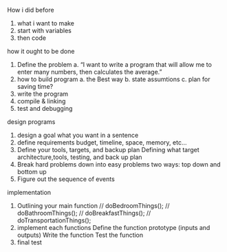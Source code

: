 How i did before
1. what i want to make
2. start with variables
3. then code

how it ought to be done
1. Define the problem
    a. “I want to write a program that will allow me to enter many numbers, then calculates the average.”
2. how to build program
    a. the Best way
    b. state assumtions
    c. plan for saving time?
3. write the program
4. compile & linking
5. test and debugging

design programs

1. design a goal
    what you want in a sentence
2. define requirements
    budget, timeline, space, memory, etc…
3. Define your tools, targets, and backup plan
    Defining what target architecture,tools, testing, and back up plan
4. Break hard problems down into easy problems
    two ways: top down and bottom up
5. Figure out the sequence of events

implementation 
1. Outlining your main function
    //    doBedroomThings();
    //    doBathroomThings();
    //    doBreakfastThings();
    //    doTransportationThings(); 
2. implement each functions
    Define the function prototype (inputs and outputs)
    Write the function
    Test the function
3. final test



